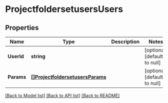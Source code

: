# ProjectfoldersetusersUsers

## Properties
Name | Type | Description | Notes
------------ | ------------- | ------------- | -------------
**UserId** | **string** |  | [optional] [default to null]
**Params** | [**[]ProjectfoldersetusersParams**](projectfoldersetusers_params.md) |  | [optional] [default to null]

[[Back to Model list]](../README.md#documentation-for-models) [[Back to API list]](../README.md#documentation-for-api-endpoints) [[Back to README]](../README.md)


